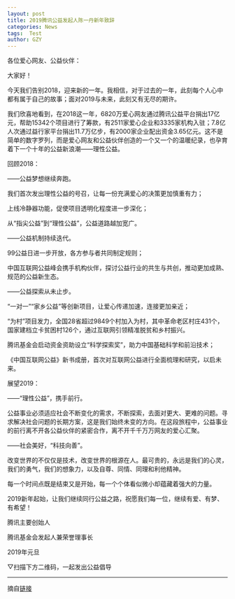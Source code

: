 ```yaml
---
layout: post
title: 2019腾讯公益发起人陈一丹新年致辞
categories: News
tags:  Test
author: GZY
---
```


各位爱心网友、公益伙伴：



大家好！

今天我们告别2018，迎来新的一年。我相信，对于过去的一年，此刻每个人心中都有属于自己的故事；面对2019与未来，此刻又有无尽的期许。

我们欣喜地看到，在2018这一年，6820万爱心网友通过腾讯公益平台捐出17亿元，帮助15342个项目进行了筹款，有2511家爱心企业和3335家机构入驻；7.8亿人次通过益行家平台捐出11.7万亿步，有2000家企业配出资金3.65亿元。这不是简单的数字罗列，而是爱心网友和公益伙伴创造的一个又一个的温暖纪录，也孕育着下一个十年的公益新浪潮——理性公益。





回顾2018：





——公益梦想继续奔跑。

我们首次发出理性公益的号召，让每一份充满爱心的决策更加慎重有力；

上线冷静器功能，促使项目透明化程度进一步深化；

从“指尖公益”到“理性公益”，公益道路越加宽广。

——公益机制持续迭代。

99公益日进一步开放，各方参与者共同制定规则；

中国互联网公益峰会携手机构伙伴，探讨公益行业的共生与共创，推动更加成熟、规范的公益新生态。

——公益探索从未止步。

“一对一”“家乡公益”等创新项目，让爱心传递加速，连接更加亲近；

“为村”项目发力，全国28省超过9849个村加入为村，其中革命老区村庄431个，国家建档立卡贫困村126个，通过互联网引领精准脱贫和乡村振兴。

腾讯基金会启动资金资助设立“科学探索奖”，助力中国基础科学和前沿技术；

《中国互联网公益》新书成册，首次对互联网公益进行全面梳理和研究，以启未来。





展望2019：





——“理性公益”，携手前行。

公益事业必须适应社会不断变化的需求，不断探索，去面对更大、更难的问题。寻求解决社会问题的长期方案，这是我们始终未变的方向。在这段旅程中，公益事业的前行离不开各公益伙伴的紧密合作，离不开千千万万网友的爱心汇聚。

——社会美好，“科技向善”。



改变世界的不仅仅是技术，改变世界的根源在人。最可贵的，永远是我们的心灵，我们的勇气，我们的想象力，以及自尊、同情、同理和利他精神。

每一个时间点既是结束又是开始，每一个个体看似微小却蕴藏着强大的力量。

2019新年起始，让我们继续同行公益之路，祝愿我们每一位，继续有爱、有梦、有希望！

腾讯主要创始人

腾讯基金会发起人兼荣誉理事长

2019年元旦







▽扫描下方二维码，一起发出公益倡导

*****

摘自[链接](https://gongyi.qq.com/a/20190101/001672.htm)